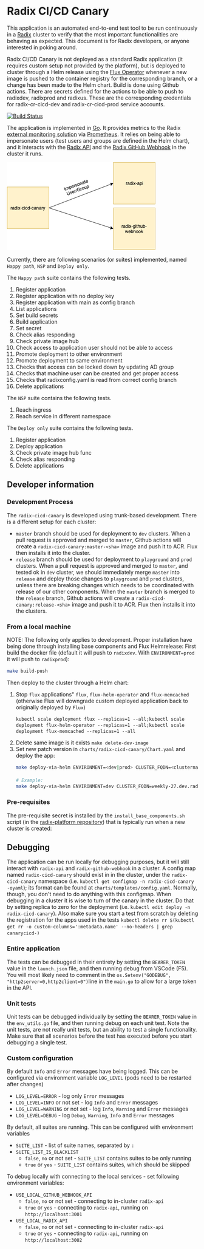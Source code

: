 # Radix CI/CD Canary

This application is an automated end-to-end test tool to be run continuously in a [Radix](https://www.radix.equinor.com) cluster to verify that the most important functionalities are behaving as expected. This document is for Radix developers, or anyone interested in poking around.

Radix CI/CD Canary is not deployed as a standard Radix application (it requires custom setup not provided by the platform), but is deployed to cluster through a Helm release using the [Flux Operator](https://github.com/weaveworks/flux) whenever a new image is pushed to the container registry for the corresponding branch, or a change has been made to the Helm chart. Build is done using Github actions. There are secrets defined for the actions to be able to push to radixdev, radixprod and radixus. These are the corresponding credentials for radix-cr-cicd-dev and radix-cr-cicd-prod service accounts.

[![Build Status](https://github.com/equinor/radix-cicd-canary/workflows/radix-cicd-canary-build/badge.svg)](https://github.com/equinor/radix-cicd-canary/actions?query=workflow%3Aradix-cicd-canary-build)

The application is implemented in [Go](https://golang.org/). It provides metrics to the Radix [external monitoring solution](https://github.com/equinor/radix-monitoring/tree/master/cluster-external-monitoring) via [Prometheus](https://prometheus.io/). It relies on being able to impersonate users (test users and groups are defined in the Helm chart), and it interacts with the [Radix API](https://github.com/equinor/radix-api/) and the [Radix GitHub Webhook](https://github.com/equinor/radix-github-webhook) in the cluster it runs.

![pic](diagrams/radix-cicd-canary.png)

Currently, there are following scenarios (or suites) implemented, named `Happy path`, `NSP` and `Deploy only`.

The `Happy path` suite contains the following tests.

1. Register application
2. Register application with no deploy key
3. Register application with main as config branch
4. List applications
5. Set build secrets
6. Build application
7. Set secret
8. Check alias responding
9. Check private image hub
10. Check access to application user should not be able to access
11. Promote deployment to other environment
12. Promote deployment to same environment
13. Checks that access can be locked down by updating AD group
14. Checks that machine user can be created and get proper access
15. Checks that radixconfig.yaml is read from correct config branch
16. Delete applications

The `NSP` suite contains the following tests.

1. Reach ingress
1. Reach service in different namespace

The `Deploy only` suite contains the following tests.

1. Register application
1. Deploy application
1. Check private image hub func
1. Check alias responding
1. Delete applications

## Developer information

### Development Process

The `radix-cicd-canary` is developed using trunk-based development. There is a different setup for each cluster:

- `master` branch should be used for deployment to `dev` clusters. When a pull request is approved and merged to `master`, Github actions will create a `radix-cicd-canary:master-<sha>` image and push it to ACR. Flux then installs it into the cluster.
- `release` branch should be used for deployment to `playground` and `prod` clusters. When a pull request is approved and merged to `master`, and tested ok in `dev` cluster, we should immediately merge `master` into `release` and deploy those changes to `playground` and `prod` clusters, unless there are breaking changes which needs to be coordinated with release of our other components. When the `master` branch is merged to the `release` branch, Github actions will create a `radix-cicd-canary:release-<sha>` image and push it to ACR. Flux then installs it into the clusters.

### From a local machine

NOTE: The following only applies to development. Proper installation have being done through installing base components and Flux Helmrelease:
First build the docker file (default it will push to `radixdev`. With `ENVIRONMENT=prod` it will push to `radixprod`):
```bash
make build-push
```
Then deploy to the cluster through a Helm chart:
1. Stop `flux` applications" `flux`, `flux-helm-operator` and `flux-memcached` (otherwise Flux will downgrade custom deployed application back to originally deployed by `Flux`)
    ```shell script
    kubectl scale deployment flux --replicas=1 --all;kubectl scale deployment flux-helm-operator --replicas=1 --all;kubectl scale deployment flux-memcached --replicas=1 --all
    ```  
2. Delete same image is it exists `make delete-dev-image`
3. Set new patch version in `charts/radix-cicd-canary/Chart.yaml` and deploy the app:
    ```bash
    make deploy-via-helm ENVIRONMENT=<dev|prod> CLUSTER_FQDN=<clustername>.<clustertype>.radix.equinor.com
    
    # Example:
    make deploy-via-helm ENVIRONMENT=dev CLUSTER_FQDN=weekly-27.dev.radix.equinor.com
    ```

### Pre-requisites

The pre-requisite secret is installed by the `install_base_components.sh` script (in the [radix-platform repository](https://github.com/equinor/radix-platform/tree/master/scripts)) that is typically run when a new cluster is created:

## Debugging

The application can be run locally for debugging purposes, but it will still interact with `radix-api` and `radix-github-webhook` in a cluster. A config map named `radix-cicd-canary` should exist in in the cluster, under the `radix-cicd-canary` namespace (i.e. `kubectl get configmap -n radix-cicd-canary -oyaml`); its format can be found at `charts/templates/config.yaml`. Normally, though, you don't need to do anything with this configmap. When debugging in a cluster it is wise to turn of the canary in the cluster. Do that by setting replica to zero for the deployment (i.e. `kubectl edit deploy -n radix-cicd-canary`). Also make sure you start a test from scratch by deleting the registration for the apps used in the tests `kubectl delete rr $(kubectl get rr -o custom-columns=':metadata.name' --no-headers | grep canarycicd-)`

### Entire application

The tests can be debugged in their entirety by setting the `BEARER_TOKEN` value in the `launch.json` file, and then running debug from VSCode (F5). You will most likely need to comment in the `os.Setenv("GODEBUG", "http2server=0,http2client=0")`line in the `main.go` to allow for a large token in the API.

### Unit tests

Unit tests can be debugged individually by setting the `BEARER_TOKEN` value in the `env_utils.go` file, and then running debug on each unit test. Note the unit tests, are not really unit tests, but an ability to test a single functionality. Make sure that all scenarios before the test has executed before you start debugging a single test.

### Custom configuration

By default `Info` and `Error` messages have being logged. This can be configured via environment variable `LOG_LEVEL` (pods need to be restarted after changes)
* `LOG_LEVEL=ERROR` - log only `Error` messages
* `LOG_LEVEL=INFO` or not set - log `Info` and `Error` messages
* `LOG_LEVEL=WARNING` or not set - log `Info`, `Warning` and `Error` messages
* `LOG_LEVEL=DEBUG` - log `Debug`, `Warning`, `Info` and `Error` messages

By default, all suites are running. This can be configured with environment variables
* `SUITE_LIST` - list of suite names, separated by `:`
* `SUITE_LIST_IS_BLACKLIST`
  * `false`, `no` or not set - `SUITE_LIST` contains suites to be only running
  * `true` or `yes` - `SUITE_LIST` contains suites, which should be skipped

To debug locally with connecting to the local services - set following environment variables:
* `USE_LOCAL_GITHUB_WEBHOOK_API`
  * `false`, `no` or not set - connecting to in-cluster `radix-api`
  * `true` or `yes` - connecting to `radix-api`, running on `http://localhost:3001`
* `USE_LOCAL_RADIX_API`
  * `false`, `no` or not set - connecting to in-cluster `radix-api`
  * `true` or `yes` - connecting to `radix-api`, running on `http://localhost:3002`
